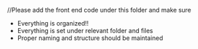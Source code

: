 //Please add the front end code under this folder and make sure 

* Everything is organized!!
* Everything is set under relevant folder and files
* Proper naming and structure should be maintained
